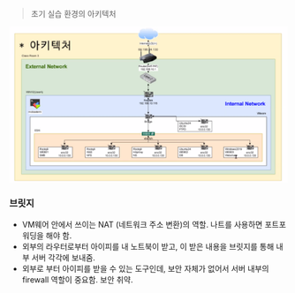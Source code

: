 > 초기 실습 환경의 아키텍처 

![](src/Pasted%20image%2020241018102956.png)


### 브릿지 
- VM웨어 안에서 쓰이는 NAT (네트워크 주소 변환)의 역할. 나트를 사용하면 포트포워딩을 해야 함.
- 외부의 라우터로부터 아이피를 내 노트북이 받고, 이 받은 내용을 브릿지를 통해 내부 서버 각각에 보내줌.
- 외부로 부터 아이피를 받을 수 있는 도구인데, 보안 자체가 없어서 서버 내부의 firewall 역할이 중요함. 보안 취약.
